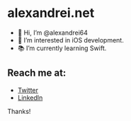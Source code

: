 # alexandrei.net

- 👋  Hi, I’m @alexandrei64
- 👀  I’m interested in iOS development.
- 📚  I’m currently learning Swift.

## Reach me at:
* [Twitter](https://www.twitter.com/alexandrei64)
* [LinkedIn](https://www.linkedin.com/in/alexandrei64)

<!---
alexandrei64/alexandrei64 is a ✨ special ✨ repository because its `README.md` (this file) appears on your GitHub profile.
You can click the Preview link to take a look at your changes.
--->

Thanks!
